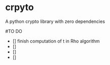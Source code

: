 # crpyto
A python crypto library with zero dependencies

#TO DO
- [] finish computation of t in Rho algorithm
- []
- []
- []
